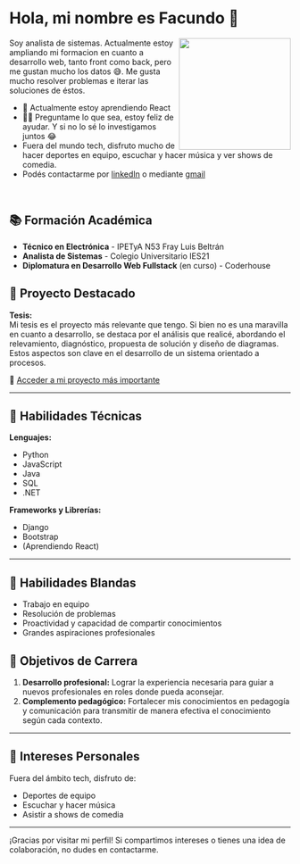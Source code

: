 # Hola, mi nombre es Facundo 👋

<img align="right" width="200px" src="https://media.giphy.com/media/ASd0Ukj0y3qMM/giphy.gif?cid=790b7611ukqp5ocowv21dsd71atk8n2ao7wh35mfch3kbcg2&ep=v1_gifs_search&rid=giphy.gif&ct=g" />

Soy analista de sistemas. Actualmente estoy ampliando mi formacion en cuanto a desarrollo web, tanto front como back, pero me gustan mucho los datos 😅. Me gusta mucho resolver problemas e iterar las soluciones de éstos. 
- 🌱 Actualmente estoy aprendiendo React
- 🤝🏻 Preguntame lo que sea, estoy feliz de ayudar. Y si no lo sé lo investigamos juntos 😂
- Fuera del mundo tech, disfruto mucho de hacer deportes en equipo, escuchar y hacer música y ver shows de comedia.
- Podés contactarme por [linkedIn](https://www.linkedin.com/in/perez-facundo/) o mediante [gmail](mailto:perezfaq98@gmail?subject=HolaFacundo!&body=Te%escribo%para)
  
&nbsp;

## 📚 Formación Académica

- **Técnico en Electrónica** - IPETyA N53 Fray Luis Beltrán
- **Analista de Sistemas** - Colegio Universitario IES21
- **Diplomatura en Desarrollo Web Fullstack** (en curso) - Coderhouse

## 💼 Proyecto Destacado

**Tesis:**  
Mi tesis es el proyecto más relevante que tengo. Si bien no es una maravilla en cuanto a desarrollo, se destaca por el análisis que realicé, abordando el relevamiento, diagnóstico, propuesta de solución y diseño de diagramas. Estos aspectos son clave en el desarrollo de un sistema orientado a procesos.

🔗 [Acceder a mi proyecto más importante](https://coda.io/d/SCRUM1-PEREZ_d6HOxCl0HL4/Proyecto-a-trabajar_su6fG91_#_lu8P8EnI)

---

## 🔧 Habilidades Técnicas

**Lenguajes:**  
- Python
- JavaScript
- Java
- SQL
- .NET

**Frameworks y Librerías:**  
- Django
- Bootstrap
- (Aprendiendo React)

---

## 🌟 Habilidades Blandas

- Trabajo en equipo
- Resolución de problemas
- Proactividad y capacidad de compartir conocimientos
- Grandes aspiraciones profesionales

## 🎯 Objetivos de Carrera

1. **Desarrollo profesional:** Lograr la experiencia necesaria para guiar a nuevos profesionales en roles donde pueda aconsejar.
2. **Complemento pedagógico:** Fortalecer mis conocimientos en pedagogía y comunicación para transmitir de manera efectiva el conocimiento según cada contexto.

---

## 🎸 Intereses Personales

Fuera del ámbito tech, disfruto de:
- Deportes de equipo
- Escuchar y hacer música
- Asistir a shows de comedia

---

¡Gracias por visitar mi perfil! Si compartimos intereses o tienes una idea de colaboración, no dudes en contactarme.
